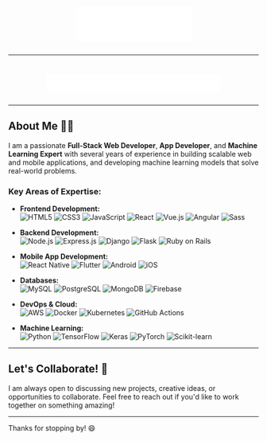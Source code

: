 <h1 align="center">
    <img src="https://raw.githubusercontent.com/tommyutd/tommyutd/refs/heads/main/greeting.svg" style="height:70px"/>
</h1>

---

<h1 align="center">
    <img src="https://raw.githubusercontent.com/tommyutd/tommyutd/refs/heads/main/professions.svg" style="height:35px"/>
</h1>

---

## About Me 🙋‍♂️

I am a passionate **Full-Stack Web Developer**, **App Developer**, and **Machine Learning Expert** with several years of experience in building scalable web and mobile applications, and developing machine learning models that solve real-world problems.

### Key Areas of Expertise:
- **Frontend Development:**  
  ![HTML5](https://img.shields.io/badge/HTML5-E34F26?style=for-the-badge&logo=html5&logoColor=white) 
  ![CSS3](https://img.shields.io/badge/CSS3-1572B6?style=for-the-badge&logo=css3&logoColor=white) 
  ![JavaScript](https://img.shields.io/badge/JavaScript-F7DF1E?style=for-the-badge&logo=javascript&logoColor=black) 
  ![React](https://img.shields.io/badge/React-61DAFB?style=for-the-badge&logo=react&logoColor=black) 
  ![Vue.js](https://img.shields.io/badge/Vue.js-4FC08D?style=for-the-badge&logo=vue.js&logoColor=white)
  ![Angular](https://img.shields.io/badge/Angular-DD0031?style=for-the-badge&logo=angular&logoColor=white)
  ![Sass](https://img.shields.io/badge/-Sass-CC6699?style=for-the-badge&logo=sass&logoColor=white)
  
- **Backend Development:**  
  ![Node.js](https://img.shields.io/badge/Node.js-339933?style=for-the-badge&logo=nodedotjs&logoColor=white) 
  ![Express.js](https://img.shields.io/badge/Express.js-000000?style=for-the-badge&logo=express&logoColor=white) 
  ![Django](https://img.shields.io/badge/Django-092E20?style=for-the-badge&logo=django&logoColor=white)
  ![Flask](https://img.shields.io/badge/Flask-000000?style=for-the-badge&logo=flask&logoColor=white) 
  ![Ruby on Rails](https://img.shields.io/badge/Ruby_on_Rails-CC0000?style=for-the-badge&logo=rubyonrails&logoColor=white)

- **Mobile App Development:**  
  ![React Native](https://img.shields.io/badge/React_Native-20232A?style=for-the-badge&logo=react&logoColor=61DAFB) 
  ![Flutter](https://img.shields.io/badge/Flutter-02569B?style=for-the-badge&logo=flutter&logoColor=white) 
  ![Android](https://img.shields.io/badge/Android-3DDC84?style=for-the-badge&logo=android&logoColor=white) 
  ![iOS](https://img.shields.io/badge/iOS-000000?style=for-the-badge&logo=apple&logoColor=white)

- **Databases:**  
  ![MySQL](https://img.shields.io/badge/MySQL-4479A1?style=for-the-badge&logo=mysql&logoColor=white) 
  ![PostgreSQL](https://img.shields.io/badge/PostgreSQL-336791?style=for-the-badge&logo=postgresql&logoColor=white) 
  ![MongoDB](https://img.shields.io/badge/MongoDB-47A248?style=for-the-badge&logo=mongodb&logoColor=white) 
  ![Firebase](https://img.shields.io/badge/Firebase-FFCA28?style=for-the-badge&logo=firebase&logoColor=black)

- **DevOps & Cloud:**  
  ![AWS](https://img.shields.io/badge/Amazon_AWS-232F3E?style=for-the-badge&logo=amazonaws&logoColor=white) 
  ![Docker](https://img.shields.io/badge/Docker-2496ED?style=for-the-badge&logo=docker&logoColor=white) 
  ![Kubernetes](https://img.shields.io/badge/Kubernetes-326CE5?style=for-the-badge&logo=kubernetes&logoColor=white) 
  ![GitHub Actions](https://img.shields.io/badge/GitHub_Actions-2088FF?style=for-the-badge&logo=github-actions&logoColor=white)

- **Machine Learning:**  
  ![Python](https://img.shields.io/badge/Python-3776AB?style=for-the-badge&logo=python&logoColor=white) 
  ![TensorFlow](https://img.shields.io/badge/TensorFlow-FF6F00?style=for-the-badge&logo=tensorflow&logoColor=white) 
  ![Keras](https://img.shields.io/badge/Keras-D00000?style=for-the-badge&logo=keras&logoColor=white) 
  ![PyTorch](https://img.shields.io/badge/PyTorch-EE4C2C?style=for-the-badge&logo=pytorch&logoColor=white)
  ![Scikit-learn](https://img.shields.io/badge/Scikit--learn-F7931E?style=for-the-badge&logo=scikitlearn&logoColor=white)

---

## Let's Collaborate! 🚀

I am always open to discussing new projects, creative ideas, or opportunities to collaborate. Feel free to reach out if you'd like to work together on something amazing!

---

Thanks for stopping by! 😄


<!--- Old
# Hi there, I'm Tommy! 👋

### Welcome to my GitHub! I'm a passionate developer with a love for crafting efficient, scalable, and beautiful software solutions. 🚀

---

## 🧑‍💻 About Me

- 💻 Full-Stack Developer with expertise in front-end and back-end technologies.
- 🎯 Passionate about open-source contributions, learning new technologies, and solving real-world problems.
- 🤝 Always open to collaborating on interesting and meaningful projects.

---

## 🛠️ Tech Stack

### Programming Languages
![JavaScript](https://img.shields.io/badge/-JavaScript-F7DF1E?style=flat-square&logo=javascript&logoColor=black)
![Python](https://img.shields.io/badge/-Python-3776AB?style=flat-square&logo=python&logoColor=white)
![Java](https://img.shields.io/badge/-Java-007396?style=flat-square&logo=java&logoColor=white)
![TypeScript](https://img.shields.io/badge/-TypeScript-007ACC?style=flat-square&logo=typescript&logoColor=white)
![Node.js](https://img.shields.io/badge/-Node.js-339933?style=flat-square&logo=node.js&logoColor=white)

### Front-End Development
![React](https://img.shields.io/badge/-React-61DAFB?style=flat-square&logo=react&logoColor=black)
![HTML5](https://img.shields.io/badge/-HTML5-E34F26?style=flat-square&logo=html5&logoColor=white)
![CSS3](https://img.shields.io/badge/-CSS3-1572B6?style=flat-square&logo=css3&logoColor=white)
![Sass](https://img.shields.io/badge/-Sass-CC6699?style=flat-square&logo=sass&logoColor=white)

### Back-End Development
![Node.js](https://img.shields.io/badge/-Node.js-43853D?style=flat-square&logo=Node.js&logoColor=white)
![Express](https://img.shields.io/badge/-Express-000000?style=flat-square&logo=express&logoColor=white)
![Django](https://img.shields.io/badge/-Django-092E20?style=flat-square&logo=django&logoColor=white)
![MongoDB](https://img.shields.io/badge/-MongoDB-47A248?style=flat-square&logo=mongodb&logoColor=white)
![PostgreSQL](https://img.shields.io/badge/-PostgreSQL-336791?style=flat-square&logo=postgresql&logoColor=white)

### Tools & Platforms
![Git](https://img.shields.io/badge/-Git-F05032?style=flat-square&logo=git&logoColor=white)
![GitHub](https://img.shields.io/badge/-GitHub-181717?style=flat-square&logo=github&logoColor=white)
![Docker](https://img.shields.io/badge/-Docker-2496ED?style=flat-square&logo=docker&logoColor=white)
![AWS](https://img.shields.io/badge/-AWS-232F3E?style=flat-square&logo=amazon-aws&logoColor=white)

---

Thanks for stopping by! 😄
--->

<!---
tommyutd/tommyutd is a ✨ special ✨ repository because its `README.md` (this file) appears on your GitHub profile.
You can click the Preview link to take a look at your changes.
--->
